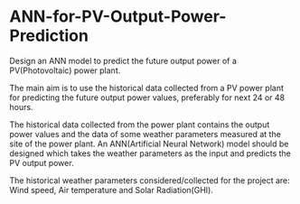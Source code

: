# ANN-for-PV-Output-Power-Prediction
Design an ANN model to predict the future output power of a PV(Photovoltaic) power plant.

The main aim is to use the historical data collected from a PV power plant for predicting the future output power values, preferably for next 24 or 48 hours.

The historical data collected from the power plant contains the output power values and the data of some weather parameters measured at the site of the power plant. An ANN(Artificial Neural Network) model should be designed which takes the weather parameters as the input and predicts the PV output power. 

The historical weather parameters considered/collected for the project are: Wind speed, Air temperature and Solar Radiation(GHI).

